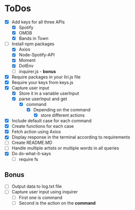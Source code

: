 # ToDos

- [x] Add keys for all three APIs
  - [x] Spotify
  - [x] OMDB
  - [x] Bands in Town
- [ ] Install npm packages
  - [x] Axios
  - [x] Node-Spotify-API
  - [x] Moment
  - [x] DotEnv
  - [ ] inquirer.js - **bonus**
- [x] Require packages in your liri.js file
- [x] Require your keys from keys.js
- [x] Capture user input
  - [x] Store it in a variable userInput
  - [x] parse userInput and get
    - [x] command
      - [x] Depending on the command
        - [x] store different actions
- [x] Include default case for each command
- [x] Create functions for each case
- [x] Fetch action using Axios
- [x] Display response in the terminal according to requirements
- [ ] Create README.MD  
- [ ] Handle multiple artists or multiple words in all queries
- [x] Do do-what-it-says
  - [ ] require fs

## Bonus
- [ ] Output data to log.txt file
- [ ] Capture user input using inquirer
  - [ ] First one is command
  - [ ] Second is the action on the **command**